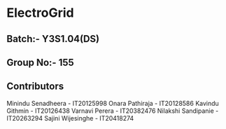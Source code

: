 # ElectroGrid

## Batch:- Y3S1.04(DS)
## Group No:- 155

## Contributors
Minindu Senadheera - IT20125998
Onara Pathiraja - IT20128586
Kavindu Githmin - IT20126438
Varnavi Perera - IT20382476
Nilakshi Sandipanie - IT20263294
Sajini Wijesinghe - IT20418274
